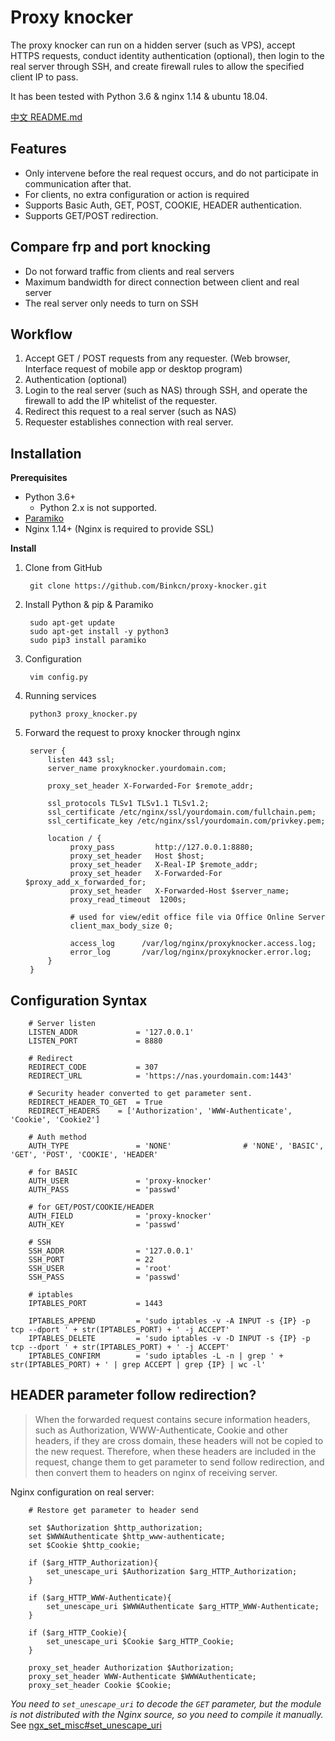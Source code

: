 Proxy knocker
=========

The proxy knocker can run on a hidden server (such as VPS), accept HTTPS requests, 
conduct identity authentication (optional), then login to the real server through SSH, 
and create firewall rules to allow the specified client IP to pass.

It has been tested with Python 3.6 & nginx 1.14 & ubuntu 18.04.

 [中文 README.md](README_zh.md)

Features
--------

+ Only intervene before the real request occurs, and do not participate in communication after that.
+ For clients, no extra configuration or action is required
+ Supports Basic Auth, GET, POST, COOKIE, HEADER authentication.
+ Supports GET/POST redirection.


Compare frp and port knocking
------

+ Do not forward traffic from clients and real servers
+ Maximum bandwidth for direct connection between client and real server
+ The real server only needs to turn on SSH


Workflow
--------------

1. Accept GET / POST requests from any requester. (Web browser, Interface request of  mobile app or desktop program)
2. Authentication (optional)
3. Login to the real server (such as NAS) through SSH, and operate the firewall to add the IP whitelist of the requester.
4. Redirect this request to a real server (such as NAS)
5. Requester establishes connection with real server.

Installation
------------

**Prerequisites**

+ Python 3.6+ 
  * Python 2.x is not supported.
+ [Paramiko](https://github.com/paramiko/paramiko)
+ Nginx 1.14+ (Nginx is required to provide SSL)

**Install**

1. Clone from GitHub

        git clone https://github.com/Binkcn/proxy-knocker.git

2. Install Python & pip & Paramiko

        sudo apt-get update
        sudo apt-get install -y python3
        sudo pip3 install paramiko

3. Configuration

        vim config.py

4. Running services

        python3 proxy_knocker.py

5. Forward the request to proxy knocker through nginx

        server {
            listen 443 ssl;
            server_name proxyknocker.yourdomain.com;

            proxy_set_header X-Forwarded-For $remote_addr;

            ssl_protocols TLSv1 TLSv1.1 TLSv1.2;
            ssl_certificate /etc/nginx/ssl/yourdomain.com/fullchain.pem;
            ssl_certificate_key /etc/nginx/ssl/yourdomain.com/privkey.pem;

            location / {
                 proxy_pass         http://127.0.0.1:8880;
                 proxy_set_header   Host $host;
                 proxy_set_header   X-Real-IP $remote_addr;
                 proxy_set_header   X-Forwarded-For $proxy_add_x_forwarded_for;
                 proxy_set_header   X-Forwarded-Host $server_name;
                 proxy_read_timeout  1200s;

                 # used for view/edit office file via Office Online Server
                 client_max_body_size 0;

                 access_log      /var/log/nginx/proxyknocker.access.log;
                 error_log       /var/log/nginx/proxyknocker.error.log;
            }
        }

Configuration Syntax
--------------------

        # Server listen
        LISTEN_ADDR				= '127.0.0.1'
        LISTEN_PORT				= 8880

        # Redirect
        REDIRECT_CODE			= 307
        REDIRECT_URL			= 'https://nas.yourdomain.com:1443'

        # Security header converted to get parameter sent.
        REDIRECT_HEADER_TO_GET  = True
        REDIRECT_HEADERS    = ['Authorization', 'WWW-Authenticate', 'Cookie', 'Cookie2']

        # Auth method
        AUTH_TYPE				= 'NONE'				# 'NONE', 'BASIC', 'GET', 'POST', 'COOKIE', 'HEADER'

        # for BASIC
        AUTH_USER				= 'proxy-knocker'
        AUTH_PASS				= 'passwd'

        # for GET/POST/COOKIE/HEADER
        AUTH_FIELD				= 'proxy-knocker'
        AUTH_KEY				= 'passwd'

        # SSH
        SSH_ADDR				= '127.0.0.1'
        SSH_PORT				= 22
        SSH_USER				= 'root'
        SSH_PASS				= 'passwd'

        # iptables
        IPTABLES_PORT			= 1443

        IPTABLES_APPEND			= 'sudo iptables -v -A INPUT -s {IP} -p tcp --dport ' + str(IPTABLES_PORT) + ' -j ACCEPT'
        IPTABLES_DELETE			= 'sudo iptables -v -D INPUT -s {IP} -p tcp --dport ' + str(IPTABLES_PORT) + ' -j ACCEPT'
        IPTABLES_CONFIRM		= 'sudo iptables -L -n | grep ' + str(IPTABLES_PORT) + ' | grep ACCEPT | grep {IP} | wc -l'



HEADER parameter follow redirection?
--------------

>When the forwarded request contains secure information headers, such as Authorization, WWW-Authenticate,
Cookie and other headers, if they are cross domain, these headers will not be copied to the new request.
Therefore, when these headers are included in the request, change them to get parameter to send follow redirection,
and then convert them to headers on nginx of receiving server.

Nginx configuration on real server:

        # Restore get parameter to header send

        set $Authorization $http_authorization;
        set $WWWAuthenticate $http_www-authenticate;
        set $Cookie $http_cookie;

        if ($arg_HTTP_Authorization){
            set_unescape_uri $Authorization $arg_HTTP_Authorization;
        }

        if ($arg_HTTP_WWW-Authenticate){
            set_unescape_uri $WWWAuthenticate $arg_HTTP_WWW-Authenticate;
        }

        if ($arg_HTTP_Cookie){
            set_unescape_uri $Cookie $arg_HTTP_Cookie;
        }

        proxy_set_header Authorization $Authorization;
        proxy_set_header WWW-Authenticate $WWWAuthenticate;
        proxy_set_header Cookie $Cookie;


_You need to `set_unescape_uri` to decode the `GET` parameter, but the module is not distributed with the Nginx source, so you need to compile it manually._ See [ngx_set_misc#set_unescape_uri](https://github.com/openresty/set-misc-nginx-module#set_unescape_uri)

